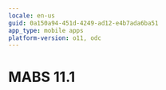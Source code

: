 ```yaml
---
locale: en-us
guid: 0a150a94-451d-4249-ad12-e4b7ada6ba51
app_type: mobile apps
platform-version: o11, odc
---
```


<div class="hidden"><h1>MABS 11.1</h1></div>
